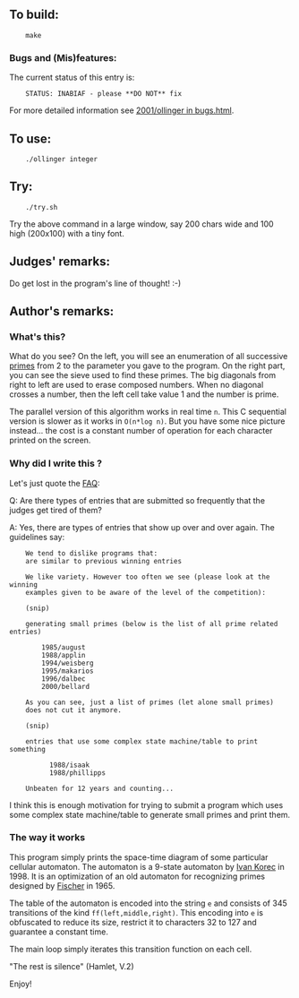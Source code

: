 ## To build:

``` <!---sh-->
    make
```


### Bugs and (Mis)features:

The current status of this entry is:

```
    STATUS: INABIAF - please **DO NOT** fix
```

For more detailed information see [2001/ollinger in bugs.html](../../bugs.html#2001_ollinger).



## To use:

``` <!---sh-->
    ./ollinger integer
```


## Try:

``` <!---sh-->
    ./try.sh
```

Try the above command in a large window, say 200 chars wide and 100
high (200x100) with a tiny font.


## Judges' remarks:

Do get lost in the program's line of thought!  :-)


## Author's remarks:

### What's this?

What do you see? On the left, you will see an enumeration of all successive
[primes](https://en.wikipedia.org/wiki/Prime_number) from 2 to the parameter you
gave to the program. On the right part, you can see the sieve used to find these
primes. The big diagonals from right to left are used to erase composed numbers.
When no diagonal crosses a number, then the left cell take value 1 and the
number is prime.

The parallel version of this algorithm works in real time `n`. This C
sequential version is slower as it works in `O(n*log n)`. But you have some
nice picture instead... the cost is a constant number of operation for each
character printed on the screen.


### Why did I write this ?


Let's just quote the [FAQ](../../faq.html):

Q: Are there types of entries that are submitted so frequently that the
   judges get tired of them?

A: Yes, there are types of entries that show up over and over again.
   The guidelines say:

```
    We tend to dislike programs that:
    are similar to previous winning entries

    We like variety. However too often we see (please look at the winning
    examples given to be aware of the level of the competition):

    (snip)

    generating small primes (below is the list of all prime related entries)

	    1985/august
	    1988/applin
	    1994/weisberg
	    1995/makarios
	    1996/dalbec
	    2000/bellard

    As you can see, just a list of primes (let alone small primes)
    does not cut it anymore.

    (snip)

    entries that use some complex state machine/table to print something

	      1988/isaak
	      1988/phillipps

    Unbeaten for 12 years and counting...
```

I think this is enough motivation for trying to submit a program which uses
some complex state machine/table to generate small primes and print them.


### The way it works

This program simply prints the space-time diagram of some particular
cellular automaton. The automaton is a 9-state automaton by [Ivan
Korec](https://sk-m-wikipedia-org.translate.goog/wiki/Ivan_Korec?_x_tr_sl=auto&_x_tr_tl=en&_x_tr_hl=en-US&_x_tr_pto=wapp) in 1998.
It is an optimization of an old automaton for recognizing primes designed
by [Fischer](http://richardallenfischer.com) in 1965.

The table of the automaton is encoded into the string `e` and consists of
345 transitions of the kind `ff(left,middle,right)`. This encoding into `e`
is obfuscated to reduce its size, restrict it to characters 32 to 127 and
guarantee a constant time.

The main loop simply iterates this transition function on each cell.

"The rest is silence" (Hamlet, V.2)

Enjoy!


<!--

    Copyright © 1984-2024 by Landon Curt Noll. All Rights Reserved.

    You are free to share and adapt this file under the terms of this license:

	Creative Commons Attribution-ShareAlike 4.0 International (CC BY-SA 4.0)

    For more information, see:

	https://creativecommons.org/licenses/by-sa/4.0/

-->
